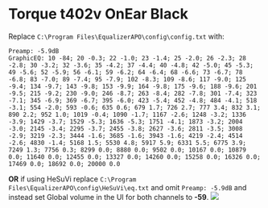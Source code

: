 # Torque t402v OnEar Black
Replace `C:\Program Files\EqualizerAPO\config\config.txt` with:
```
Preamp: -5.9dB
GraphicEQ: 10 -84; 20 -0.3; 22 -1.0; 23 -1.4; 25 -2.0; 26 -2.3; 28 -2.8; 30 -3.2; 32 -3.6; 35 -4.2; 37 -4.4; 40 -4.8; 42 -5.0; 45 -5.3; 49 -5.6; 52 -5.9; 56 -6.1; 59 -6.2; 64 -6.4; 68 -6.6; 73 -6.7; 78 -6.8; 83 -7.0; 89 -7.4; 95 -7.9; 102 -8.3; 109 -8.6; 117 -9.0; 125 -9.4; 134 -9.7; 143 -9.8; 153 -9.9; 164 -9.8; 175 -9.6; 188 -9.6; 201 -9.5; 215 -9.2; 230 -9.0; 246 -8.7; 263 -8.4; 282 -7.8; 301 -7.4; 323 -7.1; 345 -6.9; 369 -6.7; 395 -6.0; 423 -5.4; 452 -4.8; 484 -4.1; 518 -3.1; 554 -2.0; 593 -0.6; 635 0.6; 679 1.7; 726 2.7; 777 3.4; 832 3.1; 890 2.2; 952 1.0; 1019 -0.4; 1090 -1.7; 1167 -2.6; 1248 -3.2; 1336 -3.9; 1429 -3.7; 1529 -5.3; 1636 -5.3; 1751 -4.1; 1873 -3.2; 2004 -3.0; 2145 -3.4; 2295 -3.7; 2455 -3.8; 2627 -3.6; 2811 -3.5; 3008 -2.9; 3219 -2.3; 3444 -1.6; 3685 -1.6; 3943 -1.6; 4219 -2.4; 4514 -2.6; 4830 -1.4; 5168 1.5; 5530 4.8; 5917 5.9; 6331 5.5; 6775 3.9; 7249 1.3; 7756 0.3; 8299 0.0; 8880 0.0; 9502 0.0; 10167 0.0; 10879 0.0; 11640 0.0; 12455 0.0; 13327 0.0; 14260 0.0; 15258 0.0; 16326 0.0; 17469 0.0; 18692 0.0; 20000 0.0
```
**OR** if using HeSuVi replace `C:\Program Files\EqualizerAPO\config\HeSuVi\eq.txt` and omit `Preamp: -5.9dB` and instead set Global volume in the UI for both channels to **-59**.
![](https://raw.githubusercontent.com/jaakkopasanen/AutoEq/master/results/SBAF-Serious/innerfidelity/onear/Torque%20t402v%20OnEar%20Black/Torque%20t402v%20OnEar%20Black.png)